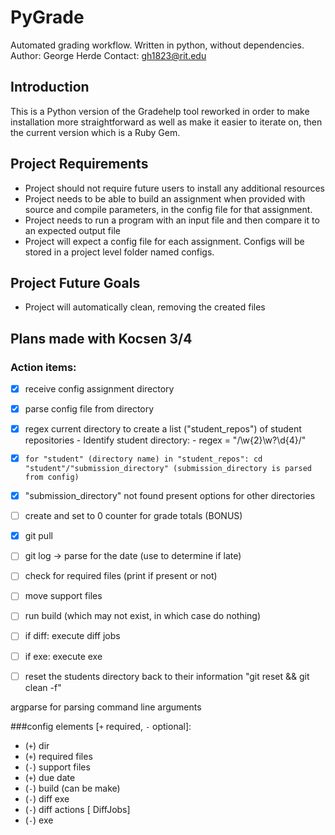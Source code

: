 # PyGrade

Automated grading workflow.  Written in python, without dependencies.
Author: George Herde
Contact: gh1823@rit.edu

## Introduction

This is a Python version of the Gradehelp tool reworked in order to make installation more straightforward as well as make it easier to iterate on, then the current version which is a Ruby Gem.

## Project Requirements

- Project should not require future users to install any additional resources
- Project needs to be able to build an assignment when provided with source and compile parameters, in the config file for that assignment.
- Project needs to run a program with an input file and then compare it to an expected output file
- Project will expect a config file for each assignment.  Configs will be stored in a project level folder named configs.

## Project Future Goals

- Project will automatically clean, removing the created files


## Plans made with Kocsen 3/4
### Action items:


- [x] receive config assignment directory
- [x] parse config file from directory
- [x] regex current directory to create a list ("student_repos") of student repositories
        - Identify student directory:
        - regex = "/\w{2}\w?\d{4}/"
- [x] `for "student" (directory name) in "student_repos": cd "student"/"submission_directory" (submission_directory is parsed from config)`
- [x] "submission_directory" not found present options for other directories
- [ ] create and set to 0 counter for grade totals (BONUS)
- [x] git pull
- [ ] git log -> parse for the date (use to determine if late)
- [ ] check for required files (print if present or not)
- [ ] move support files
- [ ] run build (which may not exist, in which case do nothing)
- [ ] if diff: execute diff jobs
- [ ] if exe: execute exe
- [ ] reset the students directory back to their information "git reset && git clean -f"


argparse for parsing command line arguments

###config elements [`+` required, `-` optional]:
- (`+`) dir
- (`+`) required files
- (`-`) support files
- (`+`) due date
- (`-`) build (can be make)
- (`-`) diff exe
- (`-`) diff actions [ DiffJobs]
- (`-`) exe

